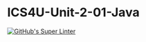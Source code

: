 # ICS4U-Unit-2-01-Java

[![GitHub's Super Linter](https://github.com/jakobdubeau/ICS4U-Unit-2-01-Java/workflows/GitHub's%20Super%20Linter/badge.svg)](https://github.com/jakobdubeau/ICS4U-Unit-2-01-Java/actions)
